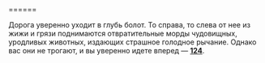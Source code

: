 ======

Дорога уверенно уходит в глубь болот. То справа, то слева от нее из жижи и грязи поднимаются отвратительные морды чудовищных, уродливых животных, издающих страшное голодное рычание. Однако вас они не трогают, и вы уверенно идете вперед — [**124**](#n_124).

